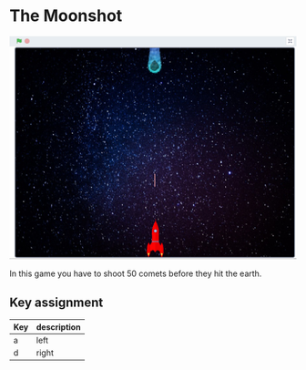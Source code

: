 # The Moonshot

![](preview.png)

In this game you have to shoot 50 comets before they hit the earth.

## Key assignment

| Key | description |
| --- | --- |
| a | left
| d | right

